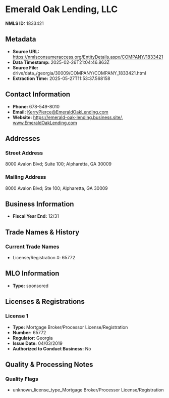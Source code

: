 # Emerald Oak Lending, LLC

**NMLS ID:** 1833421

## Metadata
- **Source URL:** https://nmlsconsumeraccess.org/EntityDetails.aspx/COMPANY/1833421
- **Data Timestamp:** 2025-02-26T21:04:46.863Z
- **Source File:** drive/data_/georgia/30009/COMPANY/COMPANY_1833421.html
- **Extraction Time:** 2025-05-27T11:53:37.568158

## Contact Information
- **Phone:** 678-549-8010
- **Email:** KerryPierce@EmeraldOakLending.com
- **Website:** https://emerald-oak-lending.business.site/, www.EmeraldOakLending.com

## Addresses
### Street Address
8000 Avalon Blvd; Suite 100; Alpharetta, GA 30009

### Mailing Address
8000 Avalon Blvd; Ste 100; Alpharetta, GA 30009

## Business Information
- **Fiscal Year End:** 12/31

## Trade Names & History
### Current Trade Names
- License/Registration #: 65772

## MLO Information
- **Type:** sponsored

## Licenses & Registrations

### License 1
- **Type:** Mortgage Broker/Processor License/Registration
- **Number:** 65772
- **Regulator:** Georgia
- **Issue Date:** 04/03/2019
- **Authorized to Conduct Business:** No

## Quality & Processing Notes
### Quality Flags
- unknown_license_type_Mortgage Broker/Processor License/Registration
